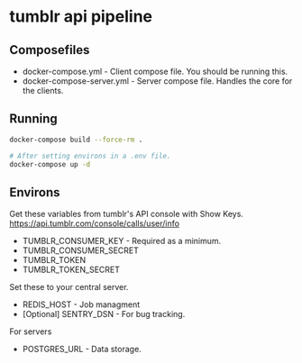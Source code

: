 # tumblr api pipeline

## Composefiles
* docker-compose.yml - Client compose file. You should be running this.
* docker-compose-server.yml - Server compose file. Handles the core for the clients.

## Running
```bash
docker-compose build --force-rm .

# After setting environs in a .env file.
docker-compose up -d
```

## Environs
Get these variables from tumblr's API console with Show Keys.
https://api.tumblr.com/console/calls/user/info
* TUMBLR_CONSUMER_KEY - Required as a minimum.
* TUMBLR_CONSUMER_SECRET
* TUMBLR_TOKEN
* TUMBLR_TOKEN_SECRET

Set these to your central server.
* REDIS_HOST - Job managment
* [Optional] SENTRY_DSN - For bug tracking.

For servers
* POSTGRES_URL - Data storage.